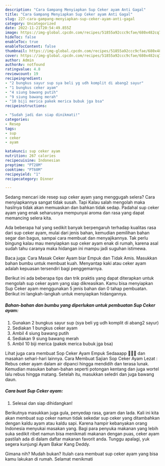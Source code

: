 ```yaml
---
description: "Cara Gampang Menyiapkan Sup Ceker ayam Anti Gagal"
title: "Cara Gampang Menyiapkan Sup Ceker ayam Anti Gagal"
slug: 227-cara-gampang-menyiapkan-sup-ceker-ayam-anti-gagal
category: Uncategorized
date: 2022-11-21T20:54:49.855Z
image: https://img-global.cpcdn.com/recipes/51855a92ccc9cfae/680x482cq70/sup-ceker-ayam-foto-resep-utama.jpg
hideToc: false
enableToc: true
enableTocContent: false
thumbnail: https://img-global.cpcdn.com/recipes/51855a92ccc9cfae/680x482cq70/sup-ceker-ayam-foto-resep-utama.jpg
cover: https://img-global.cpcdn.com/recipes/51855a92ccc9cfae/680x482cq70/sup-ceker-ayam-foto-resep-utama.jpg
author: Admin
authorAv: notfound
ratingvalue: 4.8
reviewcount: 19
recipeingredient:
- "2 bungkus sayur sup sya beli yg udh komplit di abang2 sayur"
- "1 bungkus ceker ayam"
- "4 siung bawang putih"
- "9 siung bawang merah"
- "10 biji merica pakek merica bubuk jga bsa"
recipeinstructions:

- "Sudah jadi dan siap dinikmati!"
categories:
- Resep
tags:
- sup
- ceker
- ayam

katakunci: sup ceker ayam 
nutrition: 267 calories
recipecuisine: Indonesian
preptime: "PT28M"
cooktime: "PT60M"
recipeyield: "1"
recipecategory: Dinner

---
```



Sedang mencari ide resep sup ceker ayam yang menggugah selera? Cara menyiapkannya sangat tidak susah. Tapi Kalau salah mengolah maka hasilnya tidak akan memuaskan dan bahkan tidak sedap. Padahal sup ceker ayam yang enak seharusnya mempunyai aroma dan rasa yang dapat memancing selera kita.


Ada beberapa hal yang sedikit banyak berpengaruh terhadap kualitas rasa dari sup ceker ayam, mulai dari jenis bahan, kemudian pemilihan bahan segar dan bagus, sampai cara membuat dan menyajikannya. Tak perlu bingung kalau mau menyiapkan sup ceker ayam enak di rumah, karena asal sudah tahu caranya maka hidangan ini mampu jadi suguhan istimewa.

Baca juga: Cara Masak Ceker Ayam biar Empuk dan Tidak Amis. Masukkan bahan bumbu untuk membuat kuah. Menyantap kaki atau ceker ayam adalah kepuasan tersendiri bagi penggemarnya.


Berikut ini ada beberapa tips dan trik praktis yang dapat diterapkan untuk mengolah sup ceker ayam yang siap dikreasikan. Kamu bisa menyiapkan Sup Ceker ayam menggunakan 5 jenis bahan dan 0 tahap pembuatan. Berikut ini langkah-langkah untuk menyiapkan hidangannya.

<!--inarticleads1-->

##### Bahan-bahan dan bumbu yang diperlukan untuk pembuatan Sup Ceker ayam:

1. Gunakan 2 bungkus sayur sup (sya beli yg udh komplit di abang2 sayur)
1. Sediakan 1 bungkus ceker ayam
1. Ambil 4 siung bawang putih
1. Sediakan 9 siung bawang merah
1. Ambil 10 biji merica (pakek merica bubuk jga bsa)


Lihat juga cara membuat Sop Ceker Ayam Empuk Sedaaapp 🤤🤤🤤 dan masakan sehari-hari lainnya. Cara Membuat Sajian Sop Ceker Ayam Lezat : Rebus ceker ayam dalam air dipanci hingga mendidih dan terasa lunak. Kemudian masukan bahan-bahan seperti potongan kentang dan juga wortel lalu rebus hingga matang. Setelah itu, masukkan seledri dan juga bawang daun. 

<!--inarticleads2-->

##### Cara buat Sup Ceker ayam:


1. Selesai dan siap dihidangkan!

Berikutnya masukkan juga gula, penyedap rasa, garam dan lada. Kali ini kita akan membuat sup ceker namun tidak sekedar sup ceker yang ditambahkan dengan kaldu ayam atau kaldu sapi. Karena hampir kebanyakan orang Indonesia menyukai masakan yang. Bagi para penyuka makanan yang lebih suka sedikit ribet namun bisa menikmati makanan dengan puas, ceker ayam pastilah ada di dalam daftar makanan favorit anda. Tunggu apalagi, yuk segera kunjungi Ayam Bakar Kang Deddy. 

Gimana nih? Mudah bukan? Itulah cara membuat sup ceker ayam yang bisa kamu lakukan di rumah. Selamat menikmati
